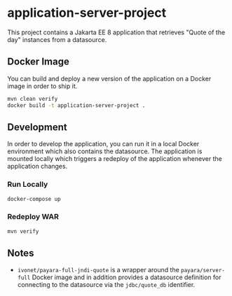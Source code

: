 # application-server-project

This project contains a Jakarta EE 8 application that retrieves "Quote of the day" instances from a datasource.

## Docker Image
You can build and deploy a new version of the application on a Docker image in order to ship it.
```bash
mvn clean verify
docker build -t application-server-project .
``` 

## Development
In order to develop the application, you can run it in a local Docker environment which also contains the datasource. The application is mounted locally which triggers a redeploy of the application whenever the application changes.
### Run Locally
```bash
docker-compose up
``` 
### Redeploy WAR
```bash
mvn verify
```

## Notes
- `ivonet/payara-full-jndi-quote` is a wrapper around the `payara/server-full` Docker image and in addition provides a datasource definition for connecting to the datasource via the `jdbc/quote_db` identifier.
